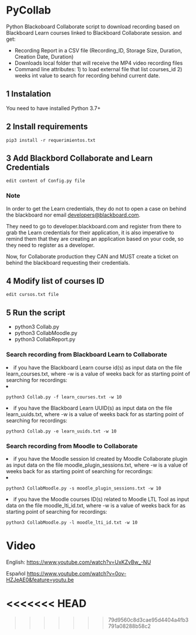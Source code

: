 # PyCollab
Python Blackoboard Collaborate script to download recording based on Blackboard Learn courses linked to Blackboard Collaborate session.
and get:
-	Recording Report in a CSV file (Recording_ID, Storage Size, Duration, Creation Date, Duration)
-	Downloads local folder that will receive the MP4 video recording files
-	Command line attributes: 1) to load external file that list courses_id   2)  weeks int value to search for recording  behind current date.




## 1 Instalation
You need to have installed Python 3.7+ 

## 2 Install requirements 
```
pip3 install -r requerimientos.txt
```

## 3 Add Blackbord Collaborate and Learn Credentials
```
edit content of Config.py file
```
### Note

In order to get the Learn credentials, they do not to open a case on behind the blackboard nor email developers@blackboard.com.

They need to go to developer.blackboard.com and register from there to grab the Learn credentials for their application, it is also imperative to remind them that they are creating an application based on your code, so they need to register as a developer.

Now, for Collaborate production they CAN and MUST create a ticket on behind the blackboard requesting their credentials.

## 4 Modify list of courses ID
```
edit cursos.txt file
```


## 5 Run the script

<ul>
<li>python3 Collab.py</li>
<li>python3 CollabMoodle.py</li>
<li>python3 CollabReport.py</li>
</ul>


### Search recording from Blackboard Learn to Collaborate   

<li>if you have the Blackboard Learn course id(s) as input data on the file learn_courses.txt, where -w is a value of weeks back for as starting point of searching for recordings:
<li>

```
python3 Collab.py -f learn_courses.txt -w 10   
```
<li>
if you have the Blackboard Learn UUID(s) as input data on the file learn_uuids.txt, where -w is a value of weeks back for as starting point of searching for recordings:
</li>

```
python3 Collab.py -e learn_uuids.txt -w 10   
```


### Search recording from Moodle to Collaborate  

<li>if you have the Moodle session Id created by Moodle Collaborate plugin as input data on the file moodle_plugin_sessions.txt, where -w is a value of weeks back for as starting point of searching for recordings:
<li>

```
python3 CollabMoodle.py -s moodle_plugin_sessions.txt -w 10   
```
<li>
if you have the Moodle courses ID(s) related to Moodle LTL Tool as input data on the file moodle_lti_id.txt, where -w is a value of weeks back for as starting point of searching for recordings:
</li>

```
python3 CollabMoodle.py -l moodle_lti_id.txt -w 10   
```



# Video
English:
https://www.youtube.com/watch?v=UxKZvBw_-NU


Español
https://www.youtube.com/watch?v=0ov-HZJeAE0&feature=youtu.be

<<<<<<< HEAD
=======

>>>>>>> 79d9560c8d3cae95d4404a4fb3791a08288b58c2
